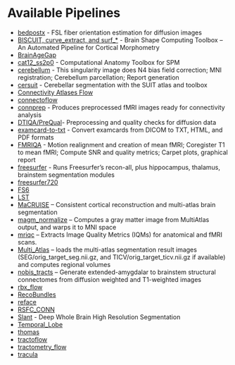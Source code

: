 # Available Pipelines

- [bedpostx](bedpostx.md) - FSL fiber orientation estimation for diffusion images
- [BISCUIT, curve_extract, and surf_*](BISCUIT-curve_extract-surf.md) - Brain Shape Computing Toolbox – An Automated Pipeline for Cortical Morphometry
- [BrainAgeGap](brainagegap.md)
- [cat12_ss2p0](cat12_ss2p0.md) - Computational Anatomy Toolbox for SPM
- [cerebellum](cerebellum.md) - This singularity image does N4 bias field correction; MNI registration; Cerebellum parcellation; Report generation
- [cersuit](cersuit.md) - Cerebellar segmentation with the SUIT atlas and toolbox
- [Connectivity Atlases Flow](connectivity-atlases-flow.md)
- [connectoflow](connectoflow.md)
- [connprep](connprep.md) - Produces preprocessed fMRI images ready for connectivity analysis
- [DTIQA/PreQual](dtiqa-prequal.md)- Preprocessing and quality checks for diffusion data
- [examcard-to-txt](examcard-to-txt.md) - Convert examcards from DICOM to TXT, HTML, and PDF formats
- [FMRIQA](fmriqa.md) - Motion realignment and creation of mean fMRI; Coregister T1 to mean fMRI; Compute SNR and quality metrics; Carpet plots, graphical report
- [freesurfer](freesurfer.md) - Runs Freesurfer’s recon-all, plus hippocampus, thalamus, brainstem segmentation modules
- [freesurfer720](freesurfer720.md)
- [FS6](fs6.md)
- [LST](lst.md)
- [MaCRUISE](macruise.md) – Consistent cortical reconstruction and multi-atlas brain segmentation
- [magm_normalize](magm_normalize.md) – Computes a gray matter image from MultiAtlas output, and warps it to MNI space
- [mriqc](mriqc.md) – Extracts Image Quality Metrics (IQMs) for anatomical and fMRI scans.
- [Multi_Atlas](multi_atlas.md) – loads the multi-atlas segmentation result images (SEG/orig_target_seg.nii.gz, and TICV/orig_target_ticv.nii.gz if available) and computes regional volumes
- [nobis_tracts](nobis_tracts.md) – Generate extended-amygdalar to brainstem structural connectomes from diffusion weighted and T1-weighted images
- [rbx_flow](rbx_flow.md)
- [RecoBundles](recobundles.md)
- [reface](reface.md)
- [RSFC_CONN](rsfc_conn.md)
- [Slant](slant.md) - Deep Whole Brain High Resolution Segmentation
- [Temporal_Lobe](temporal_lobe.md)
- [thomas](thomas.md)
- [tractoflow](tractoflow.md)
- [tractometry_flow](tractometry_flow.md)
- [tracula](tracula.md)
